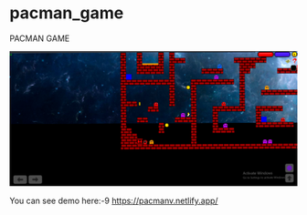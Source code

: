 # pacman_game
PACMAN GAME

![Pacman Game](pac.png)

You can see demo here:-9 https://pacmanv.netlify.app/

